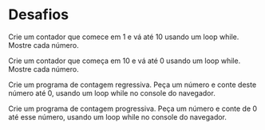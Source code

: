 # Desafios
Crie um contador que comece em 1 e vá até 10 usando um loop while. Mostre cada número.

Crie um contador que começa em 10 e vá até 0 usando um loop while. Mostre cada número.

Crie um programa de contagem regressiva. Peça um número e conte deste número até 0, usando um loop while no console do navegador.

Crie um programa de contagem progressiva. Peça um número e conte de 0 até esse número, usando um loop while no console do navegador.
